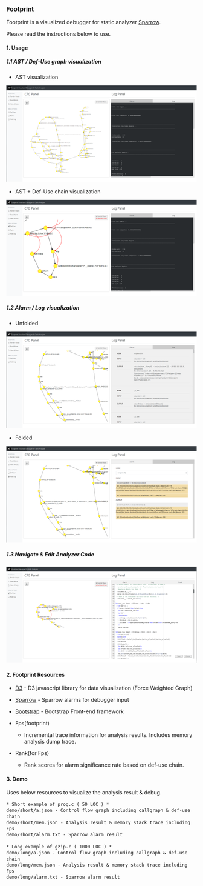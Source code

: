 ### Footprint  

Footprint is a visualized debugger for static analyzer [Sparrow](https://github.com/ropas/sparrow).

Please read the instructions below to use.

#### 1. Usage

##### 1.1 AST / Def-Use graph visualization

* AST visualization

![alt text](/asset/image/demo1.png "AST")  

* AST + Def-Use chain visualization

![alt text](/asset/image/demo2.png "AST + Def-Use")

##### 1.2 Alarm / Log visualization

* Unfolded

![alt text](/asset/image/demo3.png "Unfolded")  

* Folded

![alt text](/asset/image/demo4.png "Folded")  

##### 1.3 Navigate & Edit Analyzer Code

![alt text](/asset/image/CODE.png "Folded")  

#### 2. Footprint Resources

* [D3](https://d3js.org/) - D3 javascript library for data visualization (Force Weighted Graph)

* [Sparrow](https://github.com/ropas/sparrow) - Sparrow alarms for debugger input

* [Bootstrap](https://getbootstrap.com/) - Bootstrap Front-end framework

* Fps(footprint) 

    * Incremental trace information for analysis results. Includes memory analysis dump trace.  

* Rank(for Fps)

    * Rank scores for alarm significance rate based on def-use chain.  

#### 3. Demo

Uses below resources to visualize the analysis result & debug.

```
* Short example of prog.c ( 50 LOC ) *
demo/short/a.json - Control flow graph including callgraph & def-use chain
demo/short/mem.json - Analysis result & memory stack trace including Fps
demo/short/alarm.txt - Sparrow alarm result

* Long example of gzip.c ( 1000 LOC ) *
demo/long/a.json - Control flow graph including callgraph & def-use chain
demo/long/mem.json - Analysis result & memory stack trace including Fps
demo/long/alarm.txt - Sparrow alarm result
```
